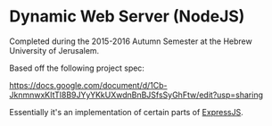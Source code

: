 # Dynamic Web Server (NodeJS)

Completed during the 2015-2016 Autumn Semester at the Hebrew University of Jerusalem.

Based off the following project spec:

https://docs.google.com/document/d/1Cb-JknmnwxKItTl8B9JYyYKkUXwdnBnBJSfsSyGhFtw/edit?usp=sharing

Essentially it's an implementation of certain parts of [ExpressJS](http://expressjs.com/).



